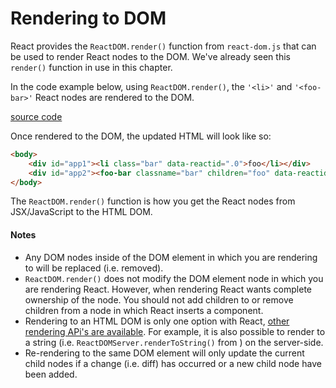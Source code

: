 # Rendering to DOM

React provides the `ReactDOM.render()` function from `react-dom.js` that can be used to render React nodes to the DOM. We've already seen this `render()` function in use in this chapter.

In the code example below, using `ReactDOM.render()`, the `'<li>'` and `'<foo-bar>'` React nodes are rendered to the DOM.

[source code](https://jsfiddle.net/LLz4p3ox/#tabs=js,result,html,resources)

Once rendered to the DOM, the updated HTML will look like so:

```html
<body>
    <div id="app1"><li class="bar" data-reactid=".0">foo</li></div>
    <div id="app2"><foo-bar classname="bar" children="foo" data-reactid=".1">foo</foo-bar></div>
</body>
```

The `ReactDOM.render()` function is how you get the React nodes from JSX/JavaScript to the HTML DOM.

#### Notes

* Any DOM nodes inside of the DOM element in which you are rendering to will be replaced (i.e. removed).
* `ReactDOM.render()` does not modify the DOM element node in which you are rendering React. However, when rendering React wants complete ownership of the node. You should not add children to or remove children from a node in which React inserts a component.
* Rendering to an HTML DOM is only one option with React, [other rendering APi's are available](https://facebook.github.io/react/docs/top-level-api.html#reactdomserver.rendertostring). For example, it is also possible to render to a string (i.e. `ReactDOMServer.renderToString()` from ) on the server-side.
* Re-rendering to the same DOM element will only update the current child nodes if a change (i.e. diff) has occurred or a new child node have been added.
